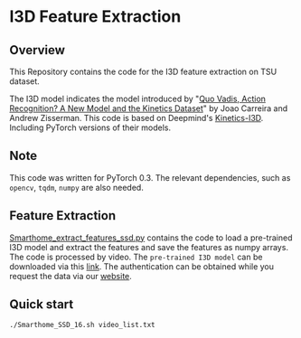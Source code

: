 # I3D Feature Extraction

## Overview

This Repository contains the code for the I3D feature extraction on TSU dataset.

The I3D model indicates the model introduced by "[Quo Vadis, Action Recognition? A New Model and the Kinetics
Dataset](https://arxiv.org/abs/1705.07750)" by Joao Carreira and Andrew Zisserman. This code is based on Deepmind's [Kinetics-I3D](https://github.com/deepmind/kinetics-i3d). Including PyTorch versions of their models.

## Note
This code was written for PyTorch 0.3. The relevant dependencies, such as `opencv`, `tqdm`, `numpy` are also needed.

## Feature Extraction

[Smarthome_extract_features_ssd.py](Smarthome_extract_features_ssd.py) contains the code to load a pre-trained I3D model and extract the features and save the features as numpy arrays. The code is processed by video.
The `pre-trained I3D model` can be downloaded via this [link](https://repo-sam.inria.fr/smarthome/TSU_16frame_weights_iter64000.pt). The authentication can be obtained while you request the data via our [website](https://project.inria.fr/toyotasmarthome/). 

## Quick start

`./Smarthome_SSD_16.sh video_list.txt`


